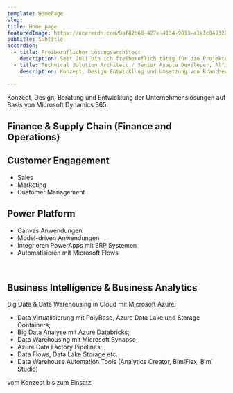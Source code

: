 ```yaml
---
template: HomePage
slug: 
title: Home page
featuredImage: https://ucarecdn.com/8af82b68-427e-4134-9813-a1e1c0493221/
subtitle: Subtitle
accordion:
  - title: Freiberuflicher Lösungsarchitect
    description: Seit Juli bin ich freiberuflich tätig für die Projekte auf Basis von Microsoft Dynamics 365 for Finance and Supply Chain / Finance and Operations / Dynamics AX 2012 tätig. Die Beschreibung der Projekten befindet sich hier
  - title: Technical Solution Architect / Senior Axapta Developer, AlfaPeople GmbH
    description: Konzept, Design Entwicklung und Umsetzung von Branchen Lösungen für Bekleidung & Textil, Lösungen für Banking, Papierindustrie, Brauerei.

---
```

Konzept, Design, Beratung und Entwicklung der Unternehmenslösungen auf Basis von Microsoft Dynamics 365:

## Finance & Supply Chain (Finance and Operations)

## Customer Engagement

- Sales
- Marketing
- Customer Management

## Power Platform

- Canvas Anwendungen
- Model-driven Anwendungen
- Integrieren PowerApps mit ERP Systemen
- Automatisieren mit Microsoft Flows

​

## Business Intelligence & Business Analytics

Big Data & Data Warehousing in Cloud mit Microsoft Azure:

- Data Virtualisierung mit PolyBase, Azure Data Lake und Storage Containers;
- Big Data Analyse mit Azure Databricks;
- Data Warehousing mit Microsoft Synapse;
- Azure Data Factory Pipelines;
- Data Flows, Data Lake Storage etc.
- Data Warehouse Automation Tools (Analytics Creator, BimlFlex, Biml Studio)

vom Konzept bis zum Einsatz
